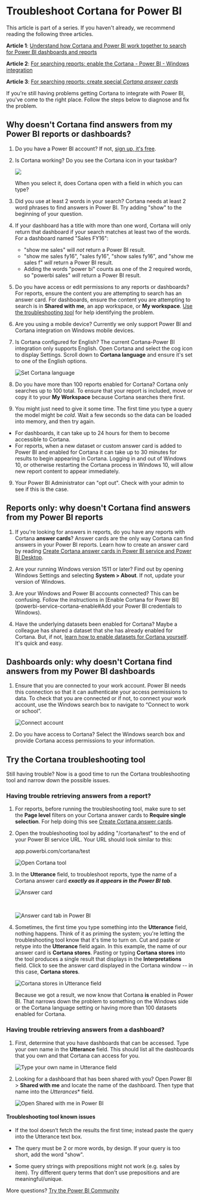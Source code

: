 ﻿<properties
   pageTitle="Troubleshoot Cortana for Power BI"
   description="If you're having trouble using Cortana with Power BI, try these suggestions. "
   services="powerbi"
   documentationCenter=""
   authors="mihart"  
   manager="erikre"
   editor=""/>

<tags
   ms.service="powerbi"
   ms.devlang="NA"
   ms.topic="article"
   ms.tgt_pltfrm="NA"
   ms.workload="powerbi"
   ms.date="08/27/2017"
   ms.author="mihart"/>


# Troubleshoot Cortana for Power BI

This article is part of a series. If you haven't already, we recommend reading the following three articles.

**Article 1**: [Understand how Cortana and Power BI work together to search for Power BI dashboards and reports](powerbi-service-cortana-intro.md)

**Article 2**: [For searching reports: enable the Cortana - Power BI - Windows integration](powerbi-service-cortana-enable.md)

**Article 3**: [For searching reports: create special *Cortana answer cards*](powerbi-service-cortana-desktop-entity-cards.md)

If you're still having problems getting Cortana to integrate with Power BI, you've come to the right place. Follow the steps below to diagnose and fix the problem.

## Why doesn't Cortana find answers from my Power BI reports or dashboards?

1.  Do you have a Power BI account?  If not, [sign up, it's free](powerbi-service-self-service-signup-for-power-bi.md).

2. Is Cortana working?  Do you see the Cortana icon in your taskbar?

    ![](media/powerbi-service-cortana-troubleshoot/power-bi-cortana-icon.png)

    When you select it, does Cortana open with a field in which you can type?

3.  Did you use at least 2 words in your search? Cortana needs at least 2 word phrases to find answers in Power BI. Try adding "show" to the beginning of your question. 

4. If your dashboard has a title with more than one word, Cortana will only return that dashboard if your search matches at least two of the words. For a dashboard named "Sales FY16": 

    - "show me sales" will *not* return a Power BI result.   
    - "show me sales fy16", "sales fy16", "show sales fy16", and "show me sales f" *will* return a Power BI result.    
    - Adding the words "power bi" counts as one of the 2 required words, so "powerbi sales" *will* return a Power BI result.

4. Do you have access or edit permissions to any reports or dashboards? For reports, ensure the content you are attempting to search has an answer card.  For dashboards, ensure the content you are attempting to search is in  **Shared with me**, an app workspace, or **My workspace**. [Use the troubleshooting tool](#try-the-cortana-troubleshooting-tool) for help identifying the problem.

4. Are you using a mobile device?  Currently we only support Power BI and Cortana integration on Windows mobile devices.

4.  Is Cortana configured for English?  The current Cortana-Power BI integration only supports English. Open Cortana and select the cog icon to display Settings. Scroll down to **Cortana language** and ensure it's set to one of the English options.

    ![Set Cortana language](media/powerbi-service-cortana-troubleshoot/power-bi-cortana-language.png)

5.  Do you have more than 100 reports enabled for Cortana?  Cortana only searches up to 100 total.  To ensure that your report is included, move or copy it to your **My Workspace** because Cortana searches there first.

6. You might just need to give it some time. The first time you type a query the model might be *cold*. Wait a few seconds so the data can be loaded into memory, and then try again. 
- For dashboards, it can take up to 24 hours for them to become accessible to Cortana.    
- For reports, when a new dataset or custom answer card is added to Power BI and enabled for Cortana it can take up to 30 minutes for results to begin appearing in Cortana. Logging in and out of Windows 10, or otherwise restarting the Cortana process in Windows 10, will allow new report content to appear immediately.  

9. Your Power BI Administrator can "opt out". Check with your admin to see if this is the case.

##    Reports only: why doesn't Cortana find answers from my Power BI reports

1.  If you're looking for answers in reports, do you have any reports with Cortana **answer cards**? Answer cards are the only way Cortana can find answers in your Power BI reports.  Learn how to create an answer card by reading [Create Cortana answer cards in Power BI service and Power BI Desktop](powerbi-service-cortana-desktop-entity-cards.md).
 
2.  Are your running Windows version 1511 or later?  Find out by opening Windows Settings and selecting **System > About**. If not, update your version of Windows.

3. Are your Windows and Power BI accounts connected? This can be confusing. Follow the instructions in [Enable Cortana for Power BI](powerbi-service-cortana-enable#Add your Power BI credentials to Windows).

4.  Have the underlying datasets been enabled for Cortana? Maybe a colleague has shared a dataset that she has already enabled for Cortana. But, if not, [learn how to enable datasets for Cortana yourself](powerbi-service-cortana-enable.md). It's quick and easy.

##    Dashboards only: why doesn't Cortana find answers from my Power BI dashboards

1. Ensure that you are connected to your work account. Power BI needs this connection so that it can authenticate your access permissions to data. To check that you are connected or if not, to connect your work account, use the Windows search box to navigate to “Connect to work or school”.  

    ![Connect account](media/powerbi-service-cortana-troubleshoot/power-bi-cortana-connect.png)

3. Do you have access to Cortana? Select the Windows search box and provide Cortana access permissions to your information.

## Try the Cortana troubleshooting tool
Still having trouble?  Now is a good time to run the Cortana troubleshooting tool and narrow down the possible issues. 

###    Having trouble retrieving answers from a report?

1. For reports, before running the troubleshooting tool, make sure to set the **Page level** filters on your Cortana answer cards to **Require single selection**. For help doing this see [Create Cortana answer cards](powerbi-service-cortana-desktop-entity-cards.md).

2.  Open the troubleshooting tool by adding "/cortana/test" to the end of your Power BI service URL. Your URL should look similar to this:

    app.powerbi.com/cortana/test

    ![Open Cortana tool](media/powerbi-service-cortana-troubleshoot/power-bi-cortana-tool2.png)

3.  In the **Utterance** field, to troubleshoot reports, type the name of a Cortana answer card ***exactly as it appears in the Power BI tab***.

    ![Answer card](media/powerbi-service-cortana-troubleshoot/power-bi-answer-card-new.png)

    </br>

    ![Answer card tab in Power BI](media/powerbi-service-cortana-troubleshoot/power-bi-answer-card2.png)

4.  Sometimes, the first time you type something into the **Utterance** field, nothing happens. Think of it as priming the system; you're letting the troubleshooting tool know that it's time to turn on. Cut and paste or retype into the **Utterance** field again. In this example, the name of our answer card is **Cortana stores**. Pasting or typing **Cortana stores** into the tool produces a single result that displays in the **Interpretations** field. Click to see the answer card displayed in the Cortana window -- in this case, **Cortana stores**.

    ![Cortana stores in Utterance field](media/powerbi-service-cortana-troubleshoot/power-bi-utterance.png)

    Because we got a result, we now know that Cortana **is** enabled in Power BI. That narrows down the problem to something on the Windows side or the Cortana language setting or having more than 100 datasets enabled for Cortana.

###    Having trouble retrieving answers from a dashboard?

1. First, determine that you have dashboards that can be accessed. Type your own name in the **Utterance** field.  This should list all the dashboards that you own and that Cortana can access for you.

    ![Type your own name in Utterance field](media/powerbi-service-cortana-troubleshoot/power-bi-cortana-name.png)

2. Looking for a dashboard that has been shared with you?  Open Power BI > **Shared with me** and locate the name of the dashboard.  Then type that name into the *Utterances** field. 

    ![Open Shared with me in Power BI](media/powerbi-service-cortana-troubleshoot/power-bi-cortana-shared-with-me.png)


####  Troubleshooting tool known issues

- If the tool doesn’t fetch the results the first time; instead paste the query into the Utterance text box.

- The query must be 2 or more words, by design.  If your query is too short, add the word "show".

- Some query strings with prepositions might not work (e.g. sales by item). Try different query terms that don't use prepositions and are meaningful/unique.

More questions? [Try the Power BI Community](http://community.powerbi.com/)
